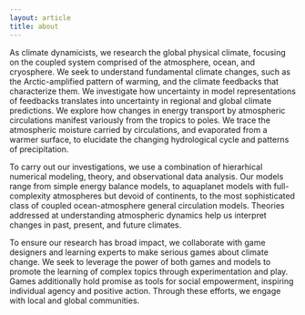 ```yaml
---
layout: article
title: about
---
```


As climate dynamicists, we research the global physical climate, focusing on the coupled system comprised of the atmosphere, ocean, and cryosphere. We seek to understand fundamental climate changes, such as the Arctic-amplified pattern of warming, and the climate feedbacks that characterize them. We investigate how uncertainty in model representations of feedbacks translates into uncertainty in regional and global climate predictions. We explore how changes in energy transport by atmospheric circulations manifest variously from the tropics to poles. We trace the atmospheric moisture carried by circulations, and evaporated from a warmer surface, to elucidate the changing hydrological cycle and patterns of precipitation.

To carry out our investigations, we use a combination of hierarhical numerical modeling, theory, and observational data analysis. Our models range from simple energy balance models, to aquaplanet models with full-complexity atmospheres but devoid of continents, to the most sophisticated class of coupled ocean-atmosphere general circulation models. Theories addressed at understanding atmospheric dynamics help us interpret changes in past, present, and future climates. 

To ensure our research has broad impact, we collaborate with game designers and learning experts to make serious games about climate change. We seek to leverage the power of both games and models to promote the learning of complex topics through experimentation and play. Games additionally hold promise as tools for social empowerment, inspiring individual agency and positive action. Through these efforts, we engage with local and global communities. 

